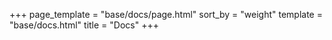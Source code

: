 +++
page_template = "base/docs/page.html"
sort_by = "weight"
template = "base/docs.html"
title = "Docs"
+++
